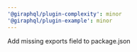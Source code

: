 ```yaml
---
'@giraphql/plugin-complexity': minor
'@giraphql/plugin-example': minor
---
```


Add missing exports field to package.json
